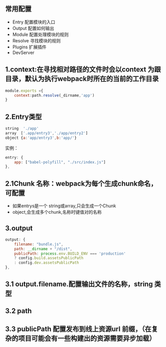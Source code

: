 


## 常用配置
* Entry 配置模块的入口
* Output 配置如何输出
* Module 配置处理模块的规则
* Resolve 寻找模块的规则
* Plugins 扩展插件
* DevServer


## 1.context:在寻找相对路径的文件时会以context 为跟目录，默认为执行webpack时所在的当前的工作目录
```js
module.exports ={
	context:path.resolve(_dirname,'app')
}
```

## 2.Entry类型
```js
string  './app'
array  ['.app/entry3','./app/entry2']
object {a:'app/entry3',b:'app/'}
```
实例：
```js
entry: {
    app: ["babel-polyfill", "./src/index.js"]
},
```

## 2.1Chunk 名称：webpack为每个生成chunk命名，可配置
* 如果entrys是一个 string或array,只会生成一个Chunk
* object,会生成多个chunk,名称时键值对的名称

## 3.output
```js
output: {
    filename: "bundle.js",
    path: __dirname + "/dist",
    publicPath: process.env.BUILD_ENV === 'production'
    ? config.build.assetsPublicPath
    : config.dev.assetsPublicPath
},
```
## 3.1 output.filename.配置输出文件的名称，string 类型
## 3.2 path
## 3.3 publicPath 配置发布到线上资源url 前缀，（在复杂的项目可能会有一些构建出的资源需要异步加载）


